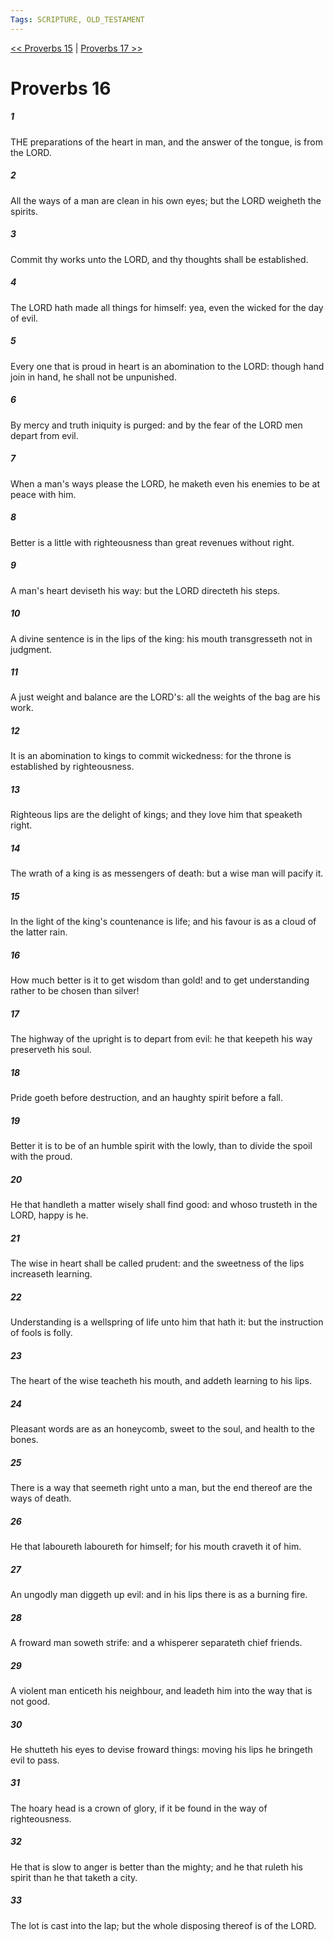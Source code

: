 ```yaml
---
Tags: SCRIPTURE, OLD_TESTAMENT
---
```


[<< Proverbs 15](OLD_TESTAMENT/20_Proverbs/Proverbs_15.md) | [Proverbs 17 >>](OLD_TESTAMENT/20_Proverbs/Proverbs_17.md)

# Proverbs 16

##### 1

THE preparations of the heart in man, and the answer of the tongue, is from the LORD.

##### 2

All the ways of a man are clean in his own eyes; but the LORD weigheth the spirits.

##### 3

Commit thy works unto the LORD, and thy thoughts shall be established.

##### 4

The LORD hath made all things for himself: yea, even the wicked for the day of evil.

##### 5

Every one that is proud in heart is an abomination to the LORD: though hand join in hand, he shall not be unpunished.

##### 6

By mercy and truth iniquity is purged: and by the fear of the LORD men depart from evil.

##### 7

When a man's ways please the LORD, he maketh even his enemies to be at peace with him.

##### 8

Better is a little with righteousness than great revenues without right.

##### 9

A man's heart deviseth his way: but the LORD directeth his steps.

##### 10

A divine sentence is in the lips of the king: his mouth transgresseth not in judgment.

##### 11

A just weight and balance are the LORD's: all the weights of the bag are his work.

##### 12

It is an abomination to kings to commit wickedness: for the throne is established by righteousness.

##### 13

Righteous lips are the delight of kings; and they love him that speaketh right.

##### 14

The wrath of a king is as messengers of death: but a wise man will pacify it.

##### 15

In the light of the king's countenance is life; and his favour is as a cloud of the latter rain.

##### 16

How much better is it to get wisdom than gold! and to get understanding rather to be chosen than silver!

##### 17

The highway of the upright is to depart from evil: he that keepeth his way preserveth his soul.

##### 18

Pride goeth before destruction, and an haughty spirit before a fall.

##### 19

Better it is to be of an humble spirit with the lowly, than to divide the spoil with the proud.

##### 20

He that handleth a matter wisely shall find good: and whoso trusteth in the LORD, happy is he.

##### 21

The wise in heart shall be called prudent: and the sweetness of the lips increaseth learning.

##### 22

Understanding is a wellspring of life unto him that hath it: but the instruction of fools is folly.

##### 23

The heart of the wise teacheth his mouth, and addeth learning to his lips.

##### 24

Pleasant words are as an honeycomb, sweet to the soul, and health to the bones.

##### 25

There is a way that seemeth right unto a man, but the end thereof are the ways of death.

##### 26

He that laboureth laboureth for himself; for his mouth craveth it of him.

##### 27

An ungodly man diggeth up evil: and in his lips there is as a burning fire.

##### 28

A froward man soweth strife: and a whisperer separateth chief friends.

##### 29

A violent man enticeth his neighbour, and leadeth him into the way that is not good.

##### 30

He shutteth his eyes to devise froward things: moving his lips he bringeth evil to pass.

##### 31

The hoary head is a crown of glory, if it be found in the way of righteousness.

##### 32

He that is slow to anger is better than the mighty; and he that ruleth his spirit than he that taketh a city.

##### 33

The lot is cast into the lap; but the whole disposing thereof is of the LORD.
